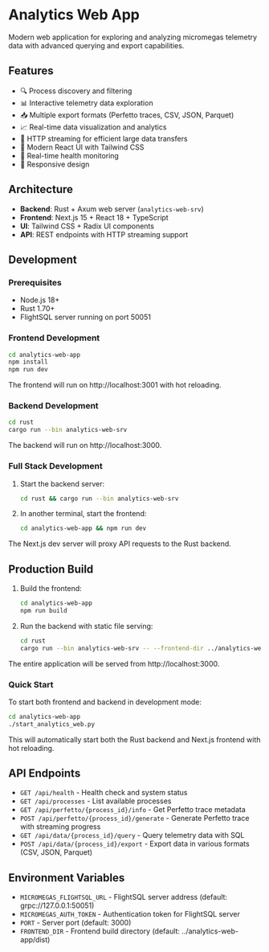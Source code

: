 # Analytics Web App

Modern web application for exploring and analyzing micromegas telemetry data with advanced querying and export capabilities.

## Features

- 🔍 Process discovery and filtering
- 📊 Interactive telemetry data exploration
- 📥 Multiple export formats (Perfetto traces, CSV, JSON, Parquet)
- 📈 Real-time data visualization and analytics
- 🔄 HTTP streaming for efficient large data transfers
- 🎨 Modern React UI with Tailwind CSS
- 🔄 Real-time health monitoring
- 📱 Responsive design

## Architecture

- **Backend**: Rust + Axum web server (`analytics-web-srv`)
- **Frontend**: Next.js 15 + React 18 + TypeScript
- **UI**: Tailwind CSS + Radix UI components
- **API**: REST endpoints with HTTP streaming support

## Development

### Prerequisites

- Node.js 18+ 
- Rust 1.70+
- FlightSQL server running on port 50051

### Frontend Development

```bash
cd analytics-web-app
npm install
npm run dev
```

The frontend will run on http://localhost:3001 with hot reloading.

### Backend Development  

```bash
cd rust
cargo run --bin analytics-web-srv
```

The backend will run on http://localhost:3000.

### Full Stack Development

1. Start the backend server:
   ```bash
   cd rust && cargo run --bin analytics-web-srv
   ```

2. In another terminal, start the frontend:
   ```bash  
   cd analytics-web-app && npm run dev
   ```

The Next.js dev server will proxy API requests to the Rust backend.

## Production Build

1. Build the frontend:
   ```bash
   cd analytics-web-app
   npm run build
   ```

2. Run the backend with static file serving:
   ```bash
   cd rust
   cargo run --bin analytics-web-srv -- --frontend-dir ../analytics-web-app/dist
   ```

The entire application will be served from http://localhost:3000.

### Quick Start

To start both frontend and backend in development mode:

```bash
cd analytics-web-app
./start_analytics_web.py
```

This will automatically start both the Rust backend and Next.js frontend with hot reloading.

## API Endpoints

- `GET /api/health` - Health check and system status
- `GET /api/processes` - List available processes  
- `GET /api/perfetto/{process_id}/info` - Get Perfetto trace metadata
- `POST /api/perfetto/{process_id}/generate` - Generate Perfetto trace with streaming progress
- `GET /api/data/{process_id}/query` - Query telemetry data with SQL
- `POST /api/data/{process_id}/export` - Export data in various formats (CSV, JSON, Parquet)

## Environment Variables

- `MICROMEGAS_FLIGHTSQL_URL` - FlightSQL server address (default: grpc://127.0.0.1:50051)
- `MICROMEGAS_AUTH_TOKEN` - Authentication token for FlightSQL server
- `PORT` - Server port (default: 3000)
- `FRONTEND_DIR` - Frontend build directory (default: ../analytics-web-app/dist)